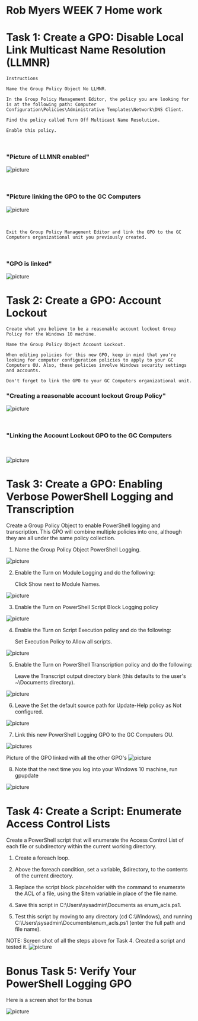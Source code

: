 # Rob Myers WEEK 7 Home work

# Task 1: Create a GPO: Disable Local Link Multicast Name Resolution (LLMNR)
    Instructions

    Name the Group Policy Object No LLMNR.

    In the Group Policy Management Editor, the policy you are looking for is at the following path: Computer Configuration\Policies\Administrative Templates\Network\DNS Client.

    Find the policy called Turn Off Multicast Name Resolution.

    Enable this policy.

<br>

### "Picture of  LLMNR enabled" 

![picture](IMAGE/No_LLMNR.PNG)

 <br>

### "Picture linking the GPO to the GC Computers

 ![picture](IMAGE/linkLLMNR.PNG)

 <br>

    Exit the Group Policy Management Editor and link the GPO to the GC Computers organizational unit you previously created.

<br>

### "GPO is linked"

![picture](IMAGE/LLMNR_Enabled.PNG)

# Task 2: Create a GPO: Account Lockout

    Create what you believe to be a reasonable account lockout Group Policy for the Windows 10 machine.

    Name the Group Policy Object Account Lockout.

    When editing policies for this new GPO, keep in mind that you're looking for computer configuration policies to apply to your GC Computers OU. Also, these policies involve Windows security settings and accounts.

    Don't forget to link the GPO to your GC Computers organizational unit.
 

### "Creating a reasonable account lockout Group Policy"

![picture](IMAGE/account_lockout.PNG)

<br>

### "Linking the Account Lockout GPO to the GC Computers 
<br>

![picture](IMAGE/Account_lockout_Linked.PNG)

# Task 3: Create a GPO: Enabling Verbose PowerShell Logging and Transcription

Create a Group Policy Object to enable PowerShell logging and transcription. This GPO will combine multiple policies into one, although they are all under the same policy collection.


1. Name the Group Policy Object PowerShell Logging.

![picture](IMAGE/step3_GP.PNG)

2. Enable the Turn on Module Logging and do the following:


    Click Show next to Module Names.

![picture](IMAGE/step3_1.PNG)

3. Enable the Turn on PowerShell Script Block Logging policy

![picture](IMAGE/step3_2.PNG)

4. Enable the Turn on Script Execution policy and do the following:


    Set Execution Policy to Allow all scripts.

![picture](IMAGE/step3_3.PNG)

5. Enable the Turn on PowerShell Transcription policy and do the following:


    Leave the Transcript output directory blank (this defaults to the user's ~\Documents directory).

![picture](IMAGE/step3_4.PNG)

6. Leave the Set the default source path for Update-Help policy as Not configured.

![picture](IMAGE/step3_5.PNG)

7. Link this new PowerShell Logging GPO to the GC Computers OU.

![picture](IMAGE/step3_6.PNG)s


Picture of the GPO linked with all the other GPO's
![picture](IMAGE/step3_7.PNG)

8. Note that the next time you log into your Windows 10 machine, run gpupdate

![picture](IMAGE/step3_gpupdate.PNG)

# Task 4: Create a Script: Enumerate Access Control Lists
Create a PowerShell script that will enumerate the Access Control List of each file or subdirectory within the current working directory.

1. Create a foreach loop. 

2. Above the foreach condition, set a variable, $directory, to the contents of the current directory.

3. Replace the script block placeholder with the command to enumerate the ACL of a file, using the $item variable in place of the file name.

4. Save this script in C:\Users\sysadmin\Documents as enum_acls.ps1.

5. Test this script by moving to any directory (cd C:\Windows), and running C:\Users\sysadmin\Documents\enum_acls.ps1 (enter the full path and file name).

NOTE: Screen shot of all the steps above for Task 4. Created a script and tested it.
![picture](IMAGE/step4_1.PNG)

# Bonus Task 5: Verify Your PowerShell Logging GPO

Here is a screen shot for the bonus

![picture](IMAGE/bonus.PNG)